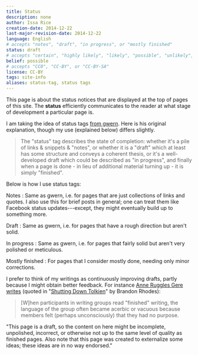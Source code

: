 ```yaml
---
title: Status
description: none
author: Issa Rice
creation-date: 2014-12-22
last-major-revision-date: 2014-12-22
language: English
# accepts "notes", "draft", "in progress", or "mostly finished"
status: draft
# accepts "certain", "highly likely", "likely", "possible", "unlikely", "highly unlikely", "remote", "impossible", "log", "emotional", or "fiction"
belief: possible
# accepts "CC0", "CC-BY", or "CC-BY-SA"
license: CC-BY
tags: site-info
aliases: status-tag, status tags
---
```


This page is about the status notices that are displayed at the top of
pages of this site.  The **status** efficiently communicates to the
reader at what stage of development a particular page is.

I am taking the idea of status tags [from gwern](http://www.gwern.net/About#belief-tags).
Here is his original explanation, though my use (explained below) differs slightly.

> The "status" tag describes the state of completion: whether it's a
> pile of links & snippets & "notes", or whether it is a "draft" which
> at least has some structure and conveys a coherent thesis, or it's a
> well-developed draft which could be described as "in progress", and
> finally when a page is done - in lieu of additional material turning
> up - it is simply "finished".

Below is how I use status tags:

Notes
:    Same as gwern, i.e. for pages that are just collections of links and quotes.
I also use this for brief posts in general; one can treat them like Facebook status updates---except, they might eventually build up to something more.

Draft
:    Same as gwern, i.e. for pages that have a rough direction but aren't solid.

In progress
:    Same as gwern, i.e. for pages that fairly solid but aren't very polished or meticulous.

Mostly finished
:    For pages that I consider mostly done, needing only minor corrections.

I prefer to think of my writings as continuously improving drafts, partly because I might obtain better feedback.
For instance [Anne Ruggles Gere writes](https://books.google.com/books?id=4NPCUmKBxO8C&lpg=PA75&ots=VBeEGQ5hyM&dq=anne%20ruggles%20gere%20when%20participants%20in%20writing%20groups%20read%20finished%20writing&pg=PA75#v=onepage&q=anne%20ruggles%20gere%20when%20participants%20in%20writing%20groups%20read%20finished%20writing&f=false) (quoted in "[Shutting Down Tolkien](http://rhodesmill.org/brandon/slides/2014-08-pygotham/#anne-ruggles-gere)" by Brandon Rhodes):

> [W]hen participants in writing groups read "finished" writing, the
> language of the group often became acerbic or vacuous because members
> felt (perhaps unconsciously) that they had no purpose.

"This page is a draft, so the content on here might be incomplete, unpolished, incorrect, or otherwise not up to the same level of quality as finished pages. Also note that this page was created to externalize some ideas; these ideas are in no way endorsed."
